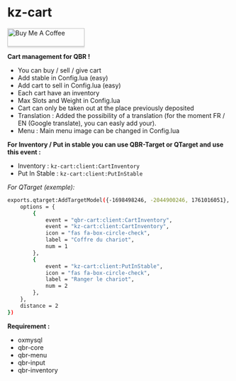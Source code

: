 # kz-cart

<a href="https://www.buymeacoffee.com/dotkz" target="_blank"><img src="https://www.buymeacoffee.com/assets/img/custom_images/orange_img.png" alt="Buy Me A Coffee" style="height: 41px !important;width: 174px !important;box-shadow: 0px 3px 2px 0px rgba(190, 190, 190, 0.5) !important;-webkit-box-shadow: 0px 3px 2px 0px rgba(190, 190, 190, 0.5) !important;" ></a>

**Cart management for QBR !**

- You can buy / sell / give cart
- Add stable in Config.lua (easy)
- Add cart to sell in Config.lua (easy)
- Each cart have an inventory
- Max Slots and Weight in Config.lua
- Cart can only be taken out at the place previously deposited
- Translation : Added the possibility of a translation (for the moment FR / EN (Google translate), you can easly add your).
- Menu : Main menu image can be changed in Config.lua


**For Inventory / Put in stable you can use QBR-Target or QTarget and use this event :**

- Inventory : ``` kz-cart:client:CartInventory ```
- Put In Stable : ``` kz-cart:client:PutInStable ```

*For QTarget (exemple):*
```bash
exports.qtarget:AddTargetModel({-1698498246, -2044900246, 1761016051}, {
	options = {
		{
			event = "qbr-cart:client:CartInventory",
			event = "kz-cart:client:CartInventory",
			icon = "fas fa-box-circle-check",
			label = "Coffre du chariot",
			num = 1
		},
		{
			event = "kz-cart:client:PutInStable",
			icon = "fas fa-box-circle-check",
			label = "Ranger le chariot",
			num = 2
		},
	},
	distance = 2
})
```

**Requirement :** 
- oxmysql
- qbr-core
- qbr-menu
- qbr-input
- qbr-inventory


